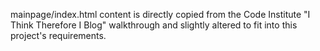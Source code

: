 mainpage/index.html content is directly copied from the Code Institute "I Think Therefore I Blog" walkthrough and slightly altered to fit into this project's requirements.


